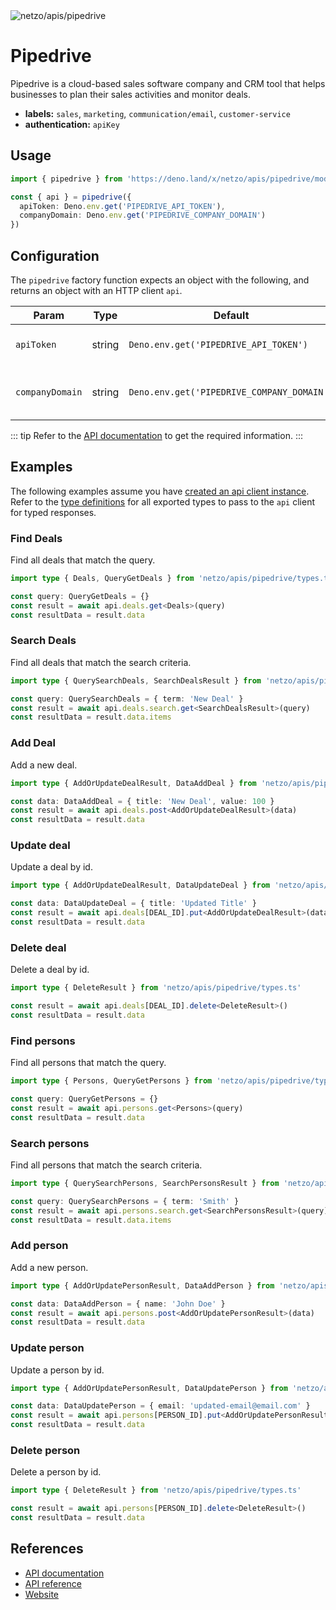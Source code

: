 <img src="https://raw.githubusercontent.com/netzo/netzo/main/assets/apis/pipedrive.svg" alt="netzo/apis/pipedrive" class="mb-5 w-75px">

# Pipedrive

Pipedrive is a cloud-based sales software company and CRM tool that helps businesses to plan their sales activities and monitor deals.

- **labels:** `sales`, `marketing`, `communication/email`, `customer-service`
- **authentication:** `apiKey`

## Usage

```ts
import { pipedrive } from 'https://deno.land/x/netzo/apis/pipedrive/mod.ts'

const { api } = pipedrive({
  apiToken: Deno.env.get('PIPEDRIVE_API_TOKEN'),
  companyDomain: Deno.env.get('PIPEDRIVE_COMPANY_DOMAIN')
})
```

## Configuration

The `pipedrive` factory function expects an object with the following, and returns an object with an HTTP client `api`.

| Param           | Type   | Default                                    | Description                                  |
|-----------------|--------|--------------------------------------------|----------------------------------------------|
| `apiToken`      | string | `Deno.env.get('PIPEDRIVE_API_TOKEN')`      | the API token to use for authentication      |
| `companyDomain` | string | `Deno.env.get('PIPEDRIVE_COMPANY_DOMAIN')` | the company domain to use for authentication |


::: tip Refer to the [API documentation](https://pipedrive.readme.io/docs/getting-started) to get the required information.
:::

## Examples

The following examples assume you have [created an api client instance](#usage). Refer to the [type definitions](https://deno.land/x/netzo/apis/pipedrive/types.ts) for all exported types to pass to the `api` client for typed responses.

### Find Deals

Find all deals that match the query.

```ts
import type { Deals, QueryGetDeals } from 'netzo/apis/pipedrive/types.ts'

const query: QueryGetDeals = {}
const result = await api.deals.get<Deals>(query)
const resultData = result.data
```

### Search Deals

Find all deals that match the search criteria.

```ts
import type { QuerySearchDeals, SearchDealsResult } from 'netzo/apis/pipedrive/types.ts'

const query: QuerySearchDeals = { term: 'New Deal' }
const result = await api.deals.search.get<SearchDealsResult>(query)
const resultData = result.data.items
```

### Add Deal

Add a new deal.

```ts
import type { AddOrUpdateDealResult, DataAddDeal } from 'netzo/apis/pipedrive/types.ts'

const data: DataAddDeal = { title: 'New Deal', value: 100 }
const result = await api.deals.post<AddOrUpdateDealResult>(data)
const resultData = result.data
```

### Update deal

Update a deal by id.

```ts
import type { AddOrUpdateDealResult, DataUpdateDeal } from 'netzo/apis/pipedrive/types.ts'

const data: DataUpdateDeal = { title: 'Updated Title' }
const result = await api.deals[DEAL_ID].put<AddOrUpdateDealResult>(data)
const resultData = result.data
```

### Delete deal

Delete a deal by id.

```ts
import type { DeleteResult } from 'netzo/apis/pipedrive/types.ts'

const result = await api.deals[DEAL_ID].delete<DeleteResult>()
const resultData = result.data
```

### Find persons

Find all persons that match the query.

```ts
import type { Persons, QueryGetPersons } from 'netzo/apis/pipedrive/types.ts'

const query: QueryGetPersons = {}
const result = await api.persons.get<Persons>(query)
const resultData = result.data
```

### Search persons

Find all persons that match the search criteria.

```ts
import type { QuerySearchPersons, SearchPersonsResult } from 'netzo/apis/pipedrive/types.ts'

const query: QuerySearchPersons = { term: 'Smith' }
const result = await api.persons.search.get<SearchPersonsResult>(query)
const resultData = result.data.items
```

### Add person

Add a new person.

```ts
import type { AddOrUpdatePersonResult, DataAddPerson } from 'netzo/apis/pipedrive/types.ts'

const data: DataAddPerson = { name: 'John Doe' }
const result = await api.persons.post<AddOrUpdatePersonResult>(data)
const resultData = result.data
```

### Update person

Update a person by id.

```ts
import type { AddOrUpdatePersonResult, DataUpdatePerson } from 'netzo/apis/pipedrive/types.ts'

const data: DataUpdatePerson = { email: 'updated-email@email.com' }
const result = await api.persons[PERSON_ID].put<AddOrUpdatePersonResult>(data)
const resultData = result.data
```

### Delete person

Delete a person by id.

```ts
import type { DeleteResult } from 'netzo/apis/pipedrive/types.ts'

const result = await api.persons[PERSON_ID].delete<DeleteResult>()
const resultData = result.data
```

## References

- [API documentation](https://pipedrive.readme.io/docs/getting-started)
- [API reference](https://developers.pipedrive.com/docs/api/v1/)
- [Website](https://pipedrive.com/)
